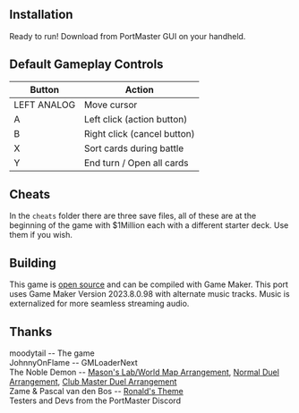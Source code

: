 ## Installation
Ready to run! Download from PortMaster GUI on your handheld.

## Default Gameplay Controls
| Button | Action |
|--|--|
|LEFT ANALOG|Move cursor|
|A|Left click (action button)|
|B|Right click (cancel button)|
|X|Sort cards during battle|
|Y|End turn / Open all cards|

## Cheats
In the `cheats` folder there are three save files, all of these are at the beginning of the game with $1Million each with a different starter deck. Use them if you wish.

## Building
This game is [open source](https://gitlab.com/moodytail/pokecards) and can be compiled with Game Maker. This port uses Game Maker Version 2023.8.0.98 with alternate music tracks. Music is externalized for more seamless streaming audio.

## Thanks
moodytail -- The game  
JohnnyOnFlame -- GMLoaderNext  
The Noble Demon -- [Mason's Lab/World Map Arrangement](https://www.youtube.com/watch?v=hFPaaxFTP9w), [Normal Duel Arrangement](https://www.youtube.com/watch?v=2HwAGxS0F4U), [Club Master Duel Arrangement](https://www.youtube.com/watch?v=eXhFe3y95PQ)  
Zame & Pascal van den Bos -- [Ronald's Theme](https://www.youtube.com/watch?v=Y8KYfvhbIgo)  
Testers and Devs from the PortMaster Discord  
